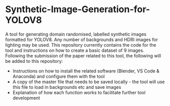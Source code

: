 # Synthetic-Image-Generation-for-YOLOV8
A tool for generating domain randomised, labelled synthetic images formatted for YOLOV8. Any number of backgrounds and HDRI images for lighting may be used. This repository currently contains the code for the tool and instructions on how to create a basic dataset of 9 images. Following the submission of the paper related to this tool, the following will be added to this repository:

- Instructions on how to install the related software (Blender, VS Code & Anaconda) and configure them with the tool
- A copy of the master file that needs to be saved locally - the tool will use this file to load in backgrounds etc and save images
- Explanation of how each function works to facilitate further tool development
